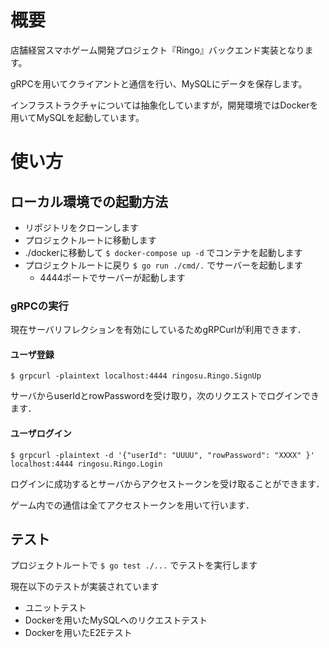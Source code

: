 # 概要

店舗経営スマホゲーム開発プロジェクト『Ringo』バックエンド実装となります。

gRPCを用いてクライアントと通信を行い、MySQLにデータを保存します。

インフラストラクチャについては抽象化していますが，開発環境ではDockerを用いてMySQLを起動しています。

# 使い方

## ローカル環境での起動方法

- リポジトリをクローンします
- プロジェクトルートに移動します
- ./dockerに移動して `$ docker-compose up -d` でコンテナを起動します
- プロジェクトルートに戻り `$ go run ./cmd/.` でサーバーを起動します
  - 4444ポートでサーバーが起動します

### gRPCの実行

現在サーバリフレクションを有効にしているためgRPCurlが利用できます．

#### ユーザ登録

`$ grpcurl -plaintext localhost:4444 ringosu.Ringo.SignUp`

サーバからuserIdとrowPasswordを受け取り，次のリクエストでログインできます．

#### ユーザログイン

`$ grpcurl -plaintext -d '{"userId": "UUUU", "rowPassword": "XXXX"
}' localhost:4444 ringosu.Ringo.Login`

ログインに成功するとサーバからアクセストークンを受け取ることができます．

ゲーム内での通信は全てアクセストークンを用いて行います．

## テスト

プロジェクトルートで `$ go test ./...` でテストを実行します

現在以下のテストが実装されています

- ユニットテスト
- Dockerを用いたMySQLへのリクエストテスト
- Dockerを用いたE2Eテスト
